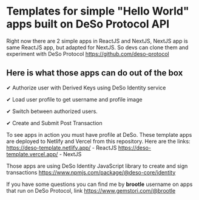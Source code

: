 # Templates for simple "Hello World" apps built on DeSo Protocol API
Right now there are 2 simple apps in ReactJS and NextJS, NextJS app is same ReactJS app, but adapted for NextJS. So devs can clone them and experiment with DeSo Protocol https://github.com/deso-protocol

## Here is what those apps can do out of the box

✔ Authorize user with Derived Keys using DeSo Identity service

✔ Load user profile to get username and profile image  

✔ Switch between authorized users.  

✔ Create and Submit Post Transaction

To see apps in action you must have profile at DeSo. 
These template apps are deployed to Netlify and Vercel from this repository. Here are the links:
https://deso-template.netlify.app/	- ReactJS
https://deso-template.vercel.app/	- NextJS

Those apps are using DeSo Identity JavaScript library to create and sign transactions https://www.npmjs.com/package/@deso-core/identity 

If you have some questions you can find me by **brootle** username on apps that run on DeSo Protocol, link https://www.gemstori.com/@brootle